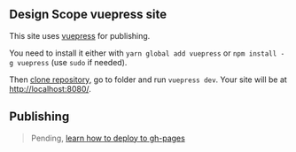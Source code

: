 ## Design Scope vuepress site

This site uses [vuepress](https://vuepress.vuejs.org/) for publishing.

You need to install it either with `yarn global add vuepress` or `npm install -g vuepress` (use `sudo` if needed).

Then [clone repository](https://github.com/designscope/designscope.github.io), go to folder and run `vuepress dev`. Your site will be at [http://localhost:8080/](http://localhost:8080/).

## Publishing

> Pending, [learn how to deploy to gh-pages](https://vuepress.vuejs.org/guide/deploy.html#github-pages)